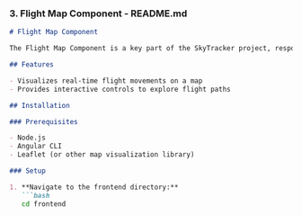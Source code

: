 
### 3. Flight Map Component - README.md

```markdown
# Flight Map Component

The Flight Map Component is a key part of the SkyTracker project, responsible for visualizing real-time flight movements on a global map.

## Features

- Visualizes real-time flight movements on a map
- Provides interactive controls to explore flight paths

## Installation

### Prerequisites

- Node.js
- Angular CLI
- Leaflet (or other map visualization library)

### Setup

1. **Navigate to the frontend directory:**
   ```bash
   cd frontend
